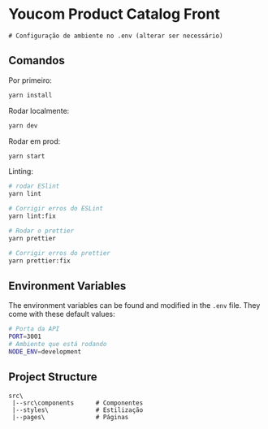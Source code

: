# Youcom Product Catalog Front

```
# Configuração de ambiente no .env (alterar ser necessário)
```

## Comandos

Por primeiro:

```bash
yarn install
```


Rodar localmente:

```bash
yarn dev
```

Rodar em prod:

```bash
yarn start
```

Linting:

```bash
# rodar ESlint
yarn lint

# Corrigir erros do ESLint
yarn lint:fix

# Rodar o prettier
yarn prettier

# Corrigir erros do prettier
yarn prettier:fix
```

## Environment Variables

The environment variables can be found and modified in the `.env` file. They come with these default values:

```bash
# Porta da API
PORT=3001
# Ambiente que está rodando
NODE_ENV=development
```

## Project Structure

```
src\
 |--src\components      # Componentes
 |--styles\             # Estilização
 |--pages\              # Páginas
```